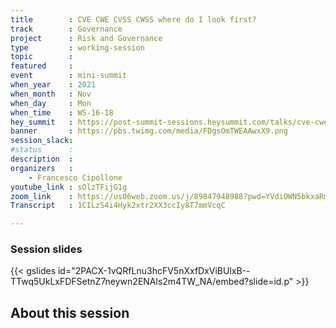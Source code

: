 ```yaml
---
title        : CVE CWE CVSS CWSS where do I look first?
track        : Governance
project      : Risk and Governance
type         : working-session
topic        :
featured     :
event        : mini-summit
when_year    : 2021
when_month   : Nov
when_day     : Mon
when_time    : WS-16-18
hey_summit   : https://post-summit-sessions.heysummit.com/talks/cve-cwe-cvss-cwss-where-do-i-look-first/
banner       : https://pbs.twimg.com/media/FDgsOmTWEAAwxX9.png
session_slack:
#status      : 
description  :
organizers   :
    - Francesco Cipollone
youtube_link : sOlzTFijG1g
zoom_link    : https://us06web.zoom.us/j/89847948988?pwd=YVdiOWN5bkxaRmlwQWJ4NDdVRzdFdz09
Transcript   : 1CILzS4i4Hyk2xtr2XX3ccIy8T7mmVcqC

---
```

### Session slides

{{< gslides id="2PACX-1vQRfLnu3hcFV5nXxfDxViBUlxB--TTwq5UkLxFDFSetnZ7neywn2ENAls2m4TW_NA/embed?slide=id.p" >}}
## About this session
